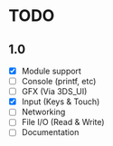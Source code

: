 # TODO
## 1.0
- [x] Module support
- [ ] Console (printf, etc)
- [ ] GFX (Via 3DS_UI)
- [x] Input (Keys & Touch)
- [ ] Networking
- [ ] File I/O (Read & Write)
- [ ] Documentation
